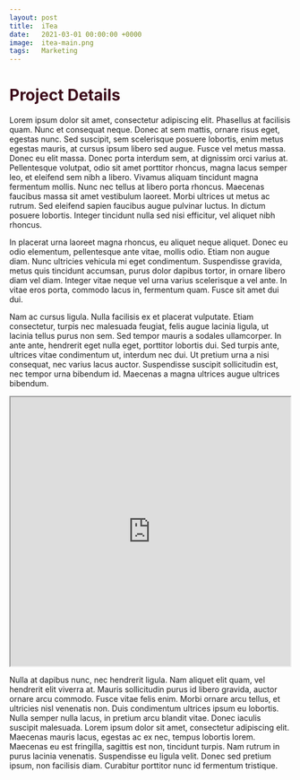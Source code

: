 ```yaml
---
layout: post
title:  iTea
date:   2021-03-01 00:00:00 +0000
image:  itea-main.png
tags:   Marketing
---
```

<style>
.center {
  display: flex;
  justify-content: center;
}
</style>

<h1 style="color:#3c0919;">Project Details</h1>

Lorem ipsum dolor sit amet, consectetur adipiscing elit. Phasellus at facilisis quam. Nunc et consequat neque. Donec at sem mattis, ornare risus eget, egestas nunc. Sed suscipit, sem scelerisque posuere lobortis, enim metus egestas mauris, at cursus ipsum libero sed augue. Fusce vel metus massa. Donec eu elit massa. Donec porta interdum sem, at dignissim orci varius at. Pellentesque volutpat, odio sit amet porttitor rhoncus, magna lacus semper leo, et eleifend sem nibh a libero. Vivamus aliquam tincidunt magna fermentum mollis. Nunc nec tellus at libero porta rhoncus. Maecenas faucibus massa sit amet vestibulum laoreet. Morbi ultrices ut metus ac rutrum. Sed eleifend sapien faucibus augue pulvinar luctus. In dictum posuere lobortis. Integer tincidunt nulla sed nisi efficitur, vel aliquet nibh rhoncus.

In placerat urna laoreet magna rhoncus, eu aliquet neque aliquet. Donec eu odio elementum, pellentesque ante vitae, mollis odio. Etiam non augue diam. Nunc ultricies vehicula mi eget condimentum. Suspendisse gravida, metus quis tincidunt accumsan, purus dolor dapibus tortor, in ornare libero diam vel diam. Integer vitae neque vel urna varius scelerisque a vel ante. In vitae eros porta, commodo lacus in, fermentum quam. Fusce sit amet dui dui.

Nam ac cursus ligula. Nulla facilisis ex et placerat vulputate. Etiam consectetur, turpis nec malesuada feugiat, felis augue lacinia ligula, ut lacinia tellus purus non sem. Sed tempor mauris a sodales ullamcorper. In ante ante, hendrerit eget nulla eget, porttitor lobortis dui. Sed turpis ante, ultrices vitae condimentum ut, interdum nec dui. Ut pretium urna a nisi consequat, nec varius lacus auctor. Suspendisse suscipit sollicitudin est, nec tempor urna bibendum id. Maecenas a magna ultrices augue ultrices bibendum.

<div class="center">
  <iframe src="https://drive.google.com/file/d/1dgK9Z5rzMj1rQeA4HnLaTPaJ-cKhbW8m/preview" width="100%" height="480" allow="autoplay"></iframe>
</div>

Nulla at dapibus nunc, nec hendrerit ligula. Nam aliquet elit quam, vel hendrerit elit viverra at. Mauris sollicitudin purus id libero gravida, auctor ornare arcu commodo. Fusce vitae felis enim. Morbi ornare arcu tellus, et ultricies nisl venenatis non. Duis condimentum ultrices ipsum eu lobortis. Nulla semper nulla lacus, in pretium arcu blandit vitae. Donec iaculis suscipit malesuada. Lorem ipsum dolor sit amet, consectetur adipiscing elit. Maecenas mauris lacus, egestas ac ex nec, tempus lobortis lorem. Maecenas eu est fringilla, sagittis est non, tincidunt turpis. Nam rutrum in purus lacinia venenatis. Suspendisse eu ligula velit. Donec sed pretium ipsum, non facilisis diam. Curabitur porttitor nunc id fermentum tristique.
